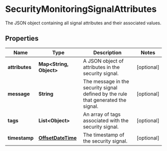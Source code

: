 

# SecurityMonitoringSignalAttributes

The JSON object containing all signal attributes and their associated values.
## Properties

Name | Type | Description | Notes
------------ | ------------- | ------------- | -------------
**attributes** | **Map&lt;String, Object&gt;** | A JSON object of attributes in the security signal. |  [optional]
**message** | **String** | The message in the security signal defined by the rule that generated the signal. |  [optional]
**tags** | **List&lt;Object&gt;** | An array of tags associated with the security signal. |  [optional]
**timestamp** | [**OffsetDateTime**](OffsetDateTime.md) | The timestamp of the security signal. |  [optional]



